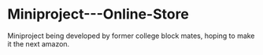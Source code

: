 # Miniproject---Online-Store
Miniproject being developed by former college block mates, hoping to make it the next amazon.
